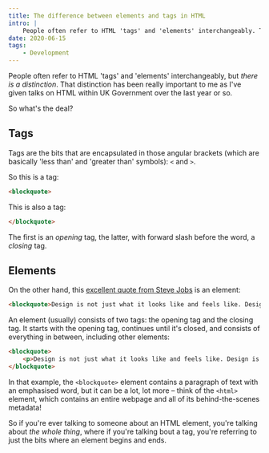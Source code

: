```yaml
---
title: The difference between elements and tags in HTML
intro: |
    People often refer to HTML 'tags' and 'elements' interchangeably. They're related, but very much different things. Here's the deal.
date: 2020-06-15
tags:
    - Development
---
```


People often refer to HTML 'tags' and 'elements' interchangeably, but *there is a distinction*. That distinction has been really important to me as I've given talks on HTML within UK Government over the last year or so.

So what's the deal?


## Tags

Tags are the bits that are encapsulated in those angular brackets (which are basically 'less than' and 'greater than' symbols): `<` and `>`.

So this is a tag:

```html
<blockquote>
```

This is also a tag:

```html
</blockquote>
```

The first is an *opening* tag, the latter, with forward slash before the word, a *closing* tag.


## Elements

On the other hand, this [excellent quote from Steve Jobs](https://www.nytimes.com/2003/11/30/magazine/the-guts-of-a-new-machine.html) is an element:

```html
<blockquote>Design is not just what it looks like and feels like. Design is how it works.</blockquote>
```

An element (usually) consists of two tags: the opening tag and the closing tag. It starts with the opening tag, continues until it's closed, and consists of everything in between, including other elements:

```html
<blockquote>
    <p>Design is not just what it looks like and feels like. Design is how it <em>works</em>.</p>
</blockquote>
```

In that example, the `<blockquote>` element contains a paragraph of text with an emphasised word, but it can be a lot, lot more – think of the `<html>` element, which contains an entire webpage and all of its behind-the-scenes metadata!

So if you're ever talking to someone about an HTML element, you're talking about *the whole thing*, where if you're talking bout a tag, you're referring to just the bits where an element begins and ends.
